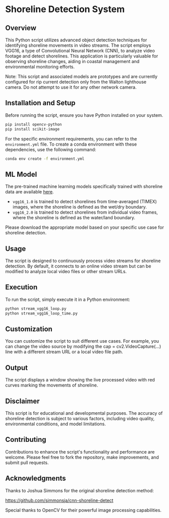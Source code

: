 # Shoreline Detection System

## Overview
This Python script utilizes advanced object detection techniques for identifying shoreline movements in video streams. The script employs VGG16, a type of Convolutional Neural Network (CNN), to analyze video footage and detect shorelines. This application is particularly valuable for observing shoreline changes, aiding in coastal management and environmental monitoring efforts.

Note: This script and associated models are prototypes and are currently configured for rip current detection only from the Walton lighthouse camera. Do not attempt to use it for any other network camera.

## Installation and Setup
Before running the script, ensure you have Python installed on your system. 

```bash
pip install opencv-python
pip install scikit-image
```
For the specific environment requirements, you can refer to the `environment.yml` file. To create a conda environment with these dependencies, use the following command:
```bash
conda env create -f environment.yml
```
## ML Model
The pre-trained machine learning models specifically trained with shoreline data are available [here](https://drive.google.com/drive/folders/1dFww-SBKHgCnK2Ien5nOHc4rU36jujd_?usp=sharing).
+ `vgg16_1.0` is trained to detect shorelines from time-averaged (TIMEX) images, where the shoreline is defined as the wet/dry boundary.
+ `vgg16_2.0` is trained to detect shorelines from individual video frames, where the shoreline is defined as the water/land boundary.

Please download the appropriate model based on your specific use case for shoreline detection.
## Usage
The script is designed to continuously process video streams for shoreline detection. By default, it connects to an online video stream but can be modified to analyze local video files or other stream URLs.

## Execution
To run the script, simply execute it in a Python environment:

```bash
python stream_vgg16_loop.py
python stream_vgg16_loop_time.py
```

## Customization
You can customize the script to suit different use cases. For example, you can change the video source by modifying the cap = cv2.VideoCapture(...) line with a different stream URL or a local video file path.

## Output
The script displays a window showing the live processed video with red curves marking the movements of shoreline. 

## Disclaimer
This script is for educational and developmental purposes. The accuracy of shoreline detection is subject to various factors, including video quality, environmental conditions, and model limitations.

## Contributing
Contributions to enhance the script's functionality and performance are welcome. Please feel free to fork the repository, make improvements, and submit pull requests.

## Acknowledgments
Thanks to Joshua Simmons for the original shoreline detection method: 

https://github.com/simmonsja/cnn-shoreline-detect

Special thanks to OpenCV for their powerful image processing capabilities.
